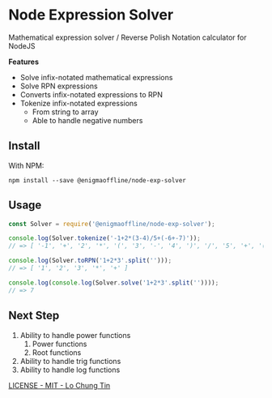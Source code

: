 # Node Expression Solver

Mathematical expression solver / Reverse Polish Notation calculator for NodeJS

**Features**

- Solve infix-notated mathematical expressions
- Solve RPN expressions
- Converts infix-notated expressions to RPN
- Tokenize infix-notated expressions
    - From string to array
    - Able to handle negative numbers

## Install

With NPM:
```
npm install --save @enigmaoffline/node-exp-solver
```

## Usage

```js
const Solver = require('@enigmaoffline/node-exp-solver');

console.log(Solver.tokenize('-1+2*(3-4)/5+(-6+-7)'));
// => [ '-1', '+', '2', '*', '(', '3', '-', '4', ')', '/', '5', '+', '(', '-6', '+', '-7', ')' ]

console.log(Solver.toRPN('1+2*3'.split('')));
// => [ '1', '2', '3', '*', '+' ]

console.log(console.log(Solver.solve('1+2*3'.split(''))));
// => 7
```

## Next Step

1. Ability to handle power functions
    1. Power functions
    2. Root functions
2. Ability to handle trig functions
3. Ability to handle log functions

<a href="https://github.com/lochungtin/node-exp-solver/blob/master/LICENSE">LICENSE - MIT - Lo Chung Tin</a>

